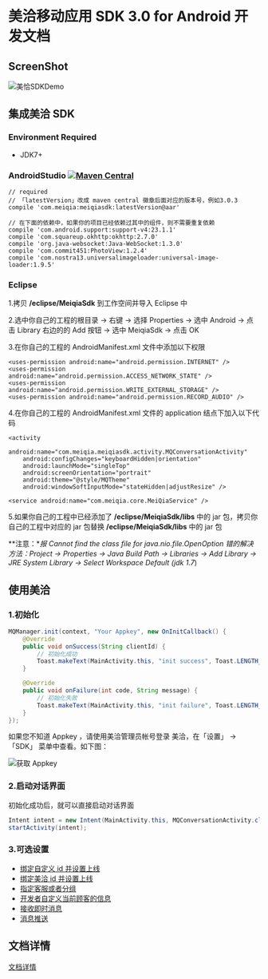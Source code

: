 # 美洽移动应用 SDK 3.0 for Android 开发文档

## ScreenShot
![美恰SDKDemo](https://s3.cn-north-1.amazonaws.com.cn/pics.meiqia.bucket/261123e1393215c7)

## 集成美洽 SDK

### Environment Required
- JDK7+

### AndroidStudio  [![Maven Central](https://maven-badges.herokuapp.com/maven-central/com.meiqia/meiqiasdk/badge.svg)](https://maven-badges.herokuapp.com/maven-central/com.meiqia/meiqiasdk)

```
// required     
// 「latestVersion」改成 maven central 徽章后面对应的版本号，例如3.0.3
compile 'com.meiqia:meiqiasdk:latestVersion@aar'

// 在下面的依赖中，如果你的项目已经依赖过其中的组件，则不需要重复依赖
compile 'com.android.support:support-v4:23.1.1'
compile 'com.squareup.okhttp:okhttp:2.7.0'
compile 'org.java-websocket:Java-WebSocket:1.3.0'
compile 'com.commit451:PhotoView:1.2.4'
compile 'com.nostra13.universalimageloader:universal-image-loader:1.9.5'
```

### Eclipse

1.拷贝 **/eclipse/MeiqiaSdk** 到工作空间并导入 Eclipse 中

2.选中你自己的工程的根目录 -> 右键 -> 选择 Properties -> 选中 Android -> 点击 Library 右边的的 Add 按钮 -> 选中 MeiqiaSdk -> 点击 OK

3.在你自己的工程的 AndroidManifest.xml 文件中添加以下权限

```
<uses-permission android:name="android.permission.INTERNET" />
<uses-permission android:name="android.permission.ACCESS_NETWORK_STATE" />
<uses-permission android:name="android.permission.WRITE_EXTERNAL_STORAGE" />
<uses-permission android:name="android.permission.RECORD_AUDIO" />
```

4.在你自己的工程的 AndroidManifest.xml 文件的 application 结点下加入以下代码

```
<activity
    android:name="com.meiqia.meiqiasdk.activity.MQConversationActivity"
    android:configChanges="keyboardHidden|orientation"
    android:launchMode="singleTop"
    android:screenOrientation="portrait"
    android:theme="@style/MQTheme"
    android:windowSoftInputMode="stateHidden|adjustResize" />

<service android:name="com.meiqia.core.MeiQiaService" />
```

5.如果你自己的工程中已经添加了 **/eclipse/MeiqiaSdk/libs** 中的 jar 包，拷贝你自己的工程中对应的 jar 包替换 **/eclipse/MeiqiaSdk/libs** 中的 jar 包

**注意：**报 Cannot find the class file for java.nio.file.OpenOption 错的解决方法：Project -> Properties -> Java Build Path -> Libraries -> Add Library -> JRE System Library -> Select Workspace Default (jdk 1.7*)

## 使用美洽

### 1.初始化
``` java
MQManager.init(context, "Your Appkey", new OnInitCallback() {
	@Override
	public void onSuccess(String clientId) {
		// 初始化成功
	    Toast.makeText(MainActivity.this, "init success", Toast.LENGTH_SHORT).show();
	}

	@Override
	public void onFailure(int code, String message) {
		// 初始化失败
	    Toast.makeText(MainActivity.this, "init failure", Toast.LENGTH_SHORT).show();
	}
});
```
如果您不知道 Appkey ，请使用美洽管理员帐号登录 美洽，在「设置」 -> 「SDK」 菜单中查看。如下图：

![获取 Appkey](https://s3.cn-north-1.amazonaws.com.cn/pics.meiqia.bucket/8fbdaa6076d0b9d0)

### 2.启动对话界面

初始化成功后，就可以直接启动对话界面

``` java
Intent intent = new Intent(MainActivity.this, MQConversationActivity.class);
startActivity(intent);
```
### 3.可选设置
* [绑定自定义 id 并设置上线][2]
* [绑定美洽 id 并设置上线][3]
* [指定客服或者分组][4]
* [开发者自定义当前顾客的信息][5]
* [接收即时消息][6]
* [消息推送][7]

## 文档详情
 [文档详情][1]

 [1]: http://meiqia.com/docs/meiqia-android-sdk/
 [2]: http://meiqia.com/docs/meiqia-android-sdk/#tocAnchor-1-11-3
 [3]: http://meiqia.com/docs/meiqia-android-sdk/#tocAnchor-1-11-2
 [4]: http://meiqia.com/docs/meiqia-android-sdk/#tocAnchor-1-11-4
 [5]: http://meiqia.com/docs/meiqia-android-sdk/#tocAnchor-1-11-10
 [6]: http://meiqia.com/docs/meiqia-android-sdk/#tocAnchor-1-11-19
 [7]: http://meiqia.com/docs/meiqia-android-sdk/#tocAnchor-1-32
